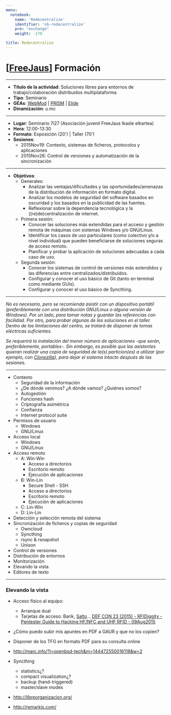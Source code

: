 ```yaml
---
menu:
  notebook:
    name: 'Redecentralize'
    identifier: 'nb-redecentralize'
    pre: "exchange"
    weight: -170

title: Redecentralize
---
```


# [[FreeJaus](https://github.com/FreeJaus)] Formación

---

 - **Título de la actividad**: Soluciones libres para entornos de trabajo/colaboración distribuidos multiplataforma
 - **Tipo**: Seminario
 - **GEAs**: [WebMod](https://github.com/FreeJaus/gea-webmod) | [PRISM](https://github.com/FreeJaus/gea-PRISM) | [Elide](https://github.com/FreeJaus/elide)
 - **Dinamización**: u.mc
 
---

 - **Lugar**: Seminario 7i27 (Asociación juvenil FreeJaus Ikasle elkartea)
 - **Hora**: 12:00-13:30
 - **Formato**: Exposición (20') | Taller (70')
 - **Sesiones**:
   - 2015Nov19: Contexto, sistemas de ficheros, protocolos y aplicaciones
   - 2015Nov26: Control de versiones y automatización de la sincronización

---

 - **Objetivos**:
   - Generales:
     - Analizar las ventajas/dificultades y las oportunidades/amenazas de la distribución de información en formato digital.
     - Analizar los modelos de seguridad del software basados en oscuridad y los basados en la publicidad de las fuentes.
     - Reflexionar sobre la dependencia tecnológica y la ((re)de)centralización de internet.
   - Primera sesión:
     - Conocer las soluciones más extendidas para el acceso y gestión remota de máquinas con sistemas Windows y/o GNU/Linux.
	 - Identificar los casos de uso particulares (como colectivo y/o a nivel individual) que pueden beneficiarse de soluciones seguras de acceso remoto.
	 - Planificar y probar la aplicación de soluciones adecuadas a cada caso de uso.
   - Segunda sesión:
     - Conocer los sistemas de control de versiones más extendidos y las diferencias entre centralizados/distribuidos.
	 - Configurar y conocer el uso básico de Git (tanto en terminal como mediante GUIs).
	 - Configurar y conocer el uso básico de Syncthing.

---	 

*No es necesario, pero se recomienda asistir con un dispositivo portátil (preferiblemente con una distribución GNU/Linux o alguna versión de Windows). Por un lado, para tomar notas y guardar las referencias con facilidad. Por otro, para probar algunas de las soluciones en el taller. Dentro de las limitaciones del centro, se tratará de disponer de tomas eléctricas suficientes.*

*Se requerirá la instalación del menor número de aplicaciones -que serán, preferiblemente, portables-. Sin embargo, es posible que las asistentes quieran realizar una copia de seguridad de la(s) particion(es) a utilizar (por ejemplo, con [Clonezilla](http://clonezilla.org/)), para dejar el sistema intacto después de las sesiones.*

---

 - Contexto
   - Seguridad de la información
   - ¿De dónde venimos? ¿A dónde vamos? ¿Quiénes somos?
   - Autogestión
   - Funciones hash
   - Criptografía asimétrica
   - Confianza
   - Internet protocol suite
 - Permisos de usuario
   - Windows
   - GNU/Linux
 - Acceso local
   - Windows
   - GNU/Linux
 - Acceso remoto
   - A: Win-Win
     - Acceso a directorios
	 - Escritorio remoto
	 - Ejecución de aplicaciones
   - B: Win-Lin
     - Secure Shell - SSH
	 - Acceso a directorios
	 - Escritorio remoto
	 - Ejecución de aplicaciones
   - C: Lin-Win
   - D: Lin-Lin
 - Detección y selección remota del sistema
 - Sincronización de ficheros y copias de seguridad
   - Owncloud
   - Syncthing
   - rsync & rsnapshot
   - Unison
 - Control de versiones
 - Distribución de entornos
 - Monitorización
 - Elevando la vista
 - Editores de texto
   
---

### Elevando la vista

 - Acceso físico al equipo:
   - Arranque dual
   - Tarjetas de acceso: Barik, [Salto](http://www.saltosystems.com/en/product-range/explanation/31/salto-wireless/)... [DEF CON 23 (2015) - RFIDiggity - Pentester Guide to Hacking HF/NFC and UHF RFID - 09Aug2015](https://www.youtube.com/watch?v=7o38hyQWw6g)
 - ¿Cómo puedo subir mis apuntes en PDF a GAUR y que no los copien?
 - Disponer de los TFG en formato PDF para su consulta online
 
 - http://marc.info/?l=openbsd-tech&m=144472550016118&w=2
 
 - Syncthing
   - statistics¿?
   - compact visualization¿?
   - backup (hand-triggered)
   - master/slave modes
	 
 - http://libreorganizacion.org/
 - http://remarkjs.com/
